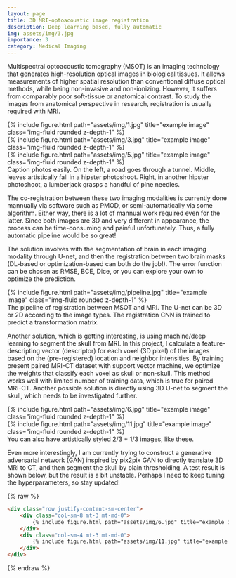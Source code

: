 ```yaml
---
layout: page
title: 3D MRI-optoacoustic image registration
description: Deep learning based, fully automatic
img: assets/img/3.jpg
importance: 3
category: Medical Imaging
---
```

Multispectral optoacoustic tomography (MSOT) is an imaging technology that generates high-resolution optical images in biological tissues. It allows measurements of higher spatial resolution than conventional diffuse optical methods, while being non-invasive and non-ionizing. However, it suffers from comparably poor soft-tissue or anatomical contrast. To study the images from anatomical perspective in research, registration is usually required with MRI. 

<div class="row">
    <div class="col-sm mt-3 mt-md-0">
        {% include figure.html path="assets/img/1.jpg" title="example image" class="img-fluid rounded z-depth-1" %}
    </div>
    <div class="col-sm mt-3 mt-md-0">
        {% include figure.html path="assets/img/3.jpg" title="example image" class="img-fluid rounded z-depth-1" %}
    </div>
    <div class="col-sm mt-3 mt-md-0">
        {% include figure.html path="assets/img/5.jpg" title="example image" class="img-fluid rounded z-depth-1" %}
    </div>
</div>
<div class="caption">
    Caption photos easily. On the left, a road goes through a tunnel. Middle, leaves artistically fall in a hipster photoshoot. Right, in another hipster photoshoot, a lumberjack grasps a handful of pine needles.
</div>

The co-registration between these two imaging modalities is currently done mannually via software such as PMOD, or semi-automatically via some algorithm. Either way, there is a lot of mannual work required even for the latter. Since both images are 3D and very different in appearance, the process can be time-consuming and painful unfortunately. Thus, a fully automatic pipeline would be so great! 

The solution involves with the segmentation of brain in each imaging modality through U-net, and then the registration between two brain masks (DL-based or optimization-based can both do the job!). The error function can be chosen as RMSE, BCE, Dice, or you can explore your own to optimize the prediction.  
<div class="row">
    <div class="col-sm mt-3 mt-md-0">
        {% include figure.html path="assets/img/pipeline.jpg" title="example image" class="img-fluid rounded z-depth-1" %}
    </div>
</div>
<div class="caption">
    The pipeline of registration between MSOT and MRI. The U-net can be 3D or 2D according to the image types. The registration CNN is trained to predict a transformation matrix. 
</div>

Another solution, which is getting interesting, is using machine/deep learning to segment the skull from MRI. In this project, I calculate a feature-descripting vector (descriptor) for each voxel (3D pixel) of the images based on the (pre-registered) location and neighbor intensities. By training present paired MRI-CT dataset with support vector machine, we optimize the weights that classify each voxel as skull or non-skull. This method works well with limited number of training data, which is true for paired MRI-CT. Another possible solution is directly using 3D U-net to segment the skull, which needs to be investigated further.    


<div class="row justify-content-sm-center">
    <div class="col-sm-8 mt-3 mt-md-0">
        {% include figure.html path="assets/img/6.jpg" title="example image" class="img-fluid rounded z-depth-1" %}
    </div>
    <div class="col-sm-4 mt-3 mt-md-0">
        {% include figure.html path="assets/img/11.jpg" title="example image" class="img-fluid rounded z-depth-1" %}
    </div>
</div>
<div class="caption">
    You can also have artistically styled 2/3 + 1/3 images, like these.
</div>

Even more interestingly, I am currently trying to construct a generative adversarial network (GAN) inspired by pix2pix GAN to directly translate 3D MRI to CT, and then segment the skull by plain thresholding. A test result is shown below, but the result is a bit unstable. Perhaps I need to keep tuning the hyperparameters, so stay updated!   

{% raw %}
```html
<div class="row justify-content-sm-center">
    <div class="col-sm-8 mt-3 mt-md-0">
        {% include figure.html path="assets/img/6.jpg" title="example image" class="img-fluid rounded z-depth-1" %}
    </div>
    <div class="col-sm-4 mt-3 mt-md-0">
        {% include figure.html path="assets/img/11.jpg" title="example image" class="img-fluid rounded z-depth-1" %}
    </div>
</div>
```
{% endraw %}
